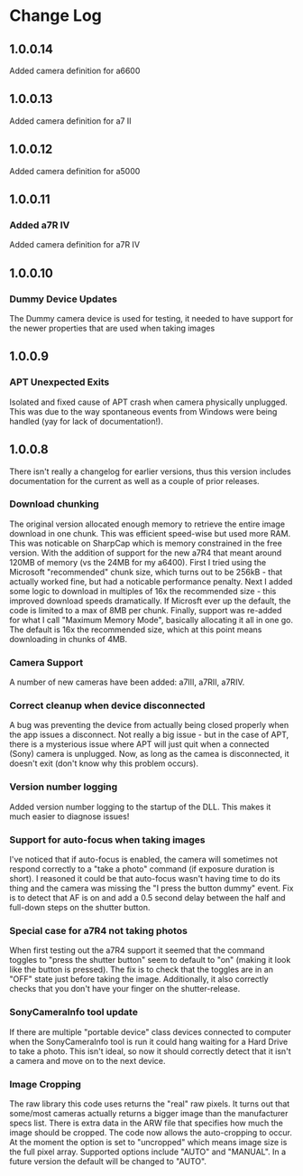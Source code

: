 # Change Log

## 1.0.0.14
Added camera definition for a6600

## 1.0.0.13
Added camera definition for a7 II

## 1.0.0.12
Added camera definition for a5000

## 1.0.0.11

### Added a7R IV
Added camera definition for a7R IV

## 1.0.0.10

### Dummy Device Updates
The Dummy camera device is used for testing, it needed to have support for the newer properties that are used when taking images

## 1.0.0.9

### APT Unexpected Exits
Isolated and fixed cause of APT crash when camera physically unplugged.  This was due to the way spontaneous events from Windows were being handled (yay for lack of documentation!).

## 1.0.0.8
There isn't really a changelog for earlier versions, thus this version includes documentation for the current as well as a couple of prior releases.

### Download chunking
The original version allocated enough memory to retrieve the entire image download in one chunk.  This was efficient speed-wise but used more RAM.  This was noticable on SharpCap which is memory constrained in the free version.
With the addition of support for the new a7R4 that meant around 120MB of memory (vs the 24MB for my a6400).
First I tried using the Microsoft "recommended" chunk size, which turns out to be 256kB - that actually worked fine, but had a noticable performance penalty.
Next I added some logic to download in multiples of 16x the recommended size - this improved download speeds dramatically.  If Microsft ever up the default, the code is limited to a max of 8MB per chunk.
Finally, support was re-added for what I call "Maximum Memory Mode", basically allocating it all in one go.
The default is 16x the recommended size, which at this point means downloading in chunks of 4MB.

### Camera Support
A number of new cameras have been added: a7III, a7RII, a7RIV.

### Correct cleanup when device disconnected
A bug was preventing the device from actually being closed properly when the app issues a disconnect.  Not really a big issue - but in the case of APT, there is a mysterious issue where APT will just quit when a connected (Sony) camera is unplugged.  Now, as long as the camea is disconnected, it doesn't exit (don't know why this problem occurs).

### Version number logging
Added version number logging to the startup of the DLL.  This makes it much easier to diagnose issues!

### Support for auto-focus when taking images
I've noticed that if auto-focus is enabled, the camera will sometimes not respond correctly to a "take a photo" command (if exposure duration is short).  I reasoned it could be that auto-focus wasn't having time to do its thing and the camera was missing the "I press the button dummy" event.
Fix is to detect that AF is on and add a 0.5 second delay between the half and full-down steps on the shutter button.

### Special case for a7R4 not taking photos
When first testing out the a7R4 support it seemed that the command toggles to "press the shutter button" seem to default to "on" (making it look like the button is pressed).  The fix is to check that the toggles are in an "OFF" state just before taking the image.
Additionally, it also correctly checks that you don't have your finger on the shutter-release.

### SonyCameraInfo tool update
If there are multiple "portable device" class devices connected to computer when the SonyCameraInfo tool is run it could hang waiting for a Hard Drive to take a photo.  This isn't ideal, so now it should correctly detect that it isn't a camera and move on to the next device.

### Image Cropping
The raw library this code uses returns the "real" raw pixels.  It turns out that some/most cameras actually returns a bigger image than the manufacturer specs list.  There is extra data in the ARW file that specifies how much the image should be cropped.
The code now allows the auto-cropping to occur.  At the moment the option is set to "uncropped" which means image size is the full pixel array.  Supported options include "AUTO" and "MANUAL".
In a future version the default will be changed to "AUTO".
